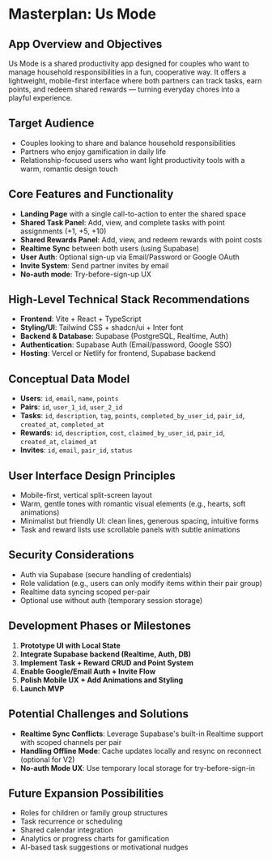 # Masterplan: Us Mode

## App Overview and Objectives

Us Mode is a shared productivity app designed for couples who want to manage household responsibilities in a fun, cooperative way. It offers a lightweight, mobile-first interface where both partners can track tasks, earn points, and redeem shared rewards — turning everyday chores into a playful experience.

## Target Audience

* Couples looking to share and balance household responsibilities
* Partners who enjoy gamification in daily life
* Relationship-focused users who want light productivity tools with a warm, romantic design touch

## Core Features and Functionality

* **Landing Page** with a single call-to-action to enter the shared space
* **Shared Task Panel**: Add, view, and complete tasks with point assignments (+1, +5, +10)
* **Shared Rewards Panel**: Add, view, and redeem rewards with point costs
* **Realtime Sync** between both users (using Supabase)
* **User Auth**: Optional sign-up via Email/Password or Google OAuth
* **Invite System**: Send partner invites by email
* **No-auth mode**: Try-before-sign-up UX

## High-Level Technical Stack Recommendations

* **Frontend**: Vite + React + TypeScript
* **Styling/UI**: Tailwind CSS + shadcn/ui + Inter font
* **Backend & Database**: Supabase (PostgreSQL, Realtime, Auth)
* **Authentication**: Supabase Auth (Email/password, Google SSO)
* **Hosting**: Vercel or Netlify for frontend, Supabase backend

## Conceptual Data Model

* **Users**: `id`, `email`, `name`, `points`
* **Pairs**: `id`, `user_1_id`, `user_2_id`
* **Tasks**: `id`, `description`, `tag`, `points`, `completed_by_user_id`, `pair_id`, `created_at`, `completed_at`
* **Rewards**: `id`, `description`, `cost`, `claimed_by_user_id`, `pair_id`, `created_at`, `claimed_at`
* **Invites**: `id`, `email`, `pair_id`, `status`

## User Interface Design Principles

* Mobile-first, vertical split-screen layout
* Warm, gentle tones with romantic visual elements (e.g., hearts, soft animations)
* Minimalist but friendly UI: clean lines, generous spacing, intuitive forms
* Task and reward lists use scrollable panels with subtle animations

## Security Considerations

* Auth via Supabase (secure handling of credentials)
* Role validation (e.g., users can only modify items within their pair group)
* Realtime data syncing scoped per-pair
* Optional use without auth (temporary session storage)

## Development Phases or Milestones

1. **Prototype UI with Local State**
2. **Integrate Supabase backend (Realtime, Auth, DB)**
3. **Implement Task + Reward CRUD and Point System**
4. **Enable Google/Email Auth + Invite Flow**
5. **Polish Mobile UX + Add Animations and Styling**
6. **Launch MVP**

## Potential Challenges and Solutions

* **Realtime Sync Conflicts**: Leverage Supabase's built-in Realtime support with scoped channels per pair
* **Handling Offline Mode**: Cache updates locally and resync on reconnect (optional for V2)
* **No-auth Mode UX**: Use temporary local storage for try-before-sign-in

## Future Expansion Possibilities

* Roles for children or family group structures
* Task recurrence or scheduling
* Shared calendar integration
* Analytics or progress charts for gamification
* AI-based task suggestions or motivational nudges
